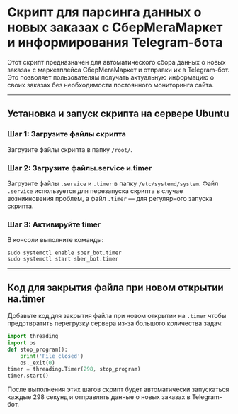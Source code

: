**Скрипт для парсинга данных о новых заказах с СберМегаМаркет и информирования Telegram-бота**
=============================================================================

Этот скрипт предназначен для автоматического сбора данных о новых заказах с маркетплейса СберМегаМаркет и отправки их в Telegram-бот. Это позволяет пользователям получать актуальную информацию о своих заказах без необходимости постоянного мониторинга сайта.

----------------------------------------
**Установка и запуск скрипта на сервере Ubuntu**
----------------------------------------

### Шаг 1: Загрузите файлы скрипта
Загрузите файлы скрипта в папку `/root/`.
### Шаг 2: Загрузите файлы.service и.timer
Загрузите файлы `.service` и `.timer` в папку `/etc/systemd/system`. Файл `.service` используется для перезапуска скрипта в случае возникновения проблем, а файл `.timer` — для регулярного запуска скрипта.
### Шаг 3: Активируйте timer
В консоли выполните команды:
```
sudo systemctl enable sber_bot.timer
sudo systemctl start sber_bot.timer
```

---------------------------------------------------
**Код для закрытия файла при новом открытии на.timer**
---------------------------------------------------

Добавьте код для закрытия файла при новом открытии на `.timer` чтобы предотвратить перегрузку сервера из-за большого количества задач:
```python
import threading
import os
def stop_program():
    print('File closed')
    os._exit(0)
timer = threading.Timer(298, stop_program)
timer.start()
```
После выполнения этих шагов скрипт будет автоматически запускаться каждые 298 секунд и отправлять данные о новых заказах в Telegram-бот.
